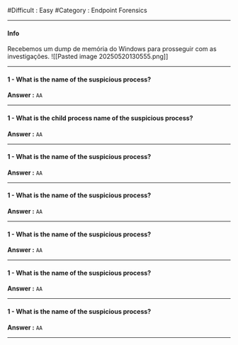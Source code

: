 #Difficult : Easy #Category : Endpoint Forensics
***
#### Info
Recebemos um dump de memória do Windows para prosseguir com as investigações.
![[Pasted image 20250520130555.png]]
***
#### 1 - What is the name of the suspicious process?

**Answer :** `AA`
***
#### 1 - What is the child process name of the suspicious process?

**Answer :** `AA`
***
#### 1 - What is the name of the suspicious process?

**Answer :** `AA`
***
#### 1 - What is the name of the suspicious process?

**Answer :** `AA`
***
#### 1 - What is the name of the suspicious process?

**Answer :** `AA`
***
#### 1 - What is the name of the suspicious process?

**Answer :** `AA`
***
#### 1 - What is the name of the suspicious process?

**Answer :** `AA`
***
